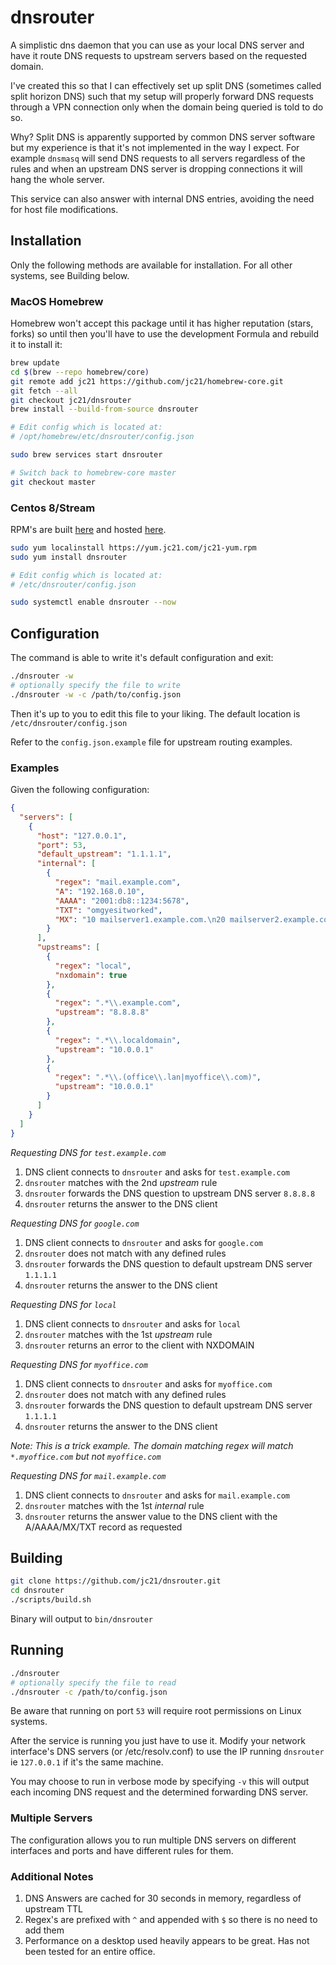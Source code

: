 # dnsrouter

A simplistic dns daemon that you can use as your local DNS server
and have it route DNS requests to upstream servers based on the
requested domain.

I've created this so that I can effectively set up split DNS
(sometimes called split horizon DNS) such that my setup will
properly forward DNS requests through a VPN connection only when
the domain being queried is told to do so.

Why? Split DNS is apparently supported by common DNS server software but
my experience is that it's not implemented in the way I expect. For
example `dnsmasq` will send DNS requests to all servers regardless
of the rules and when an upstream DNS server is dropping connections
it will hang the whole server.

This service can also answer with internal DNS entries, avoiding the
need for host file modifications.

## Installation

Only the following methods are available for installation. For all other systems, see Building below.

### MacOS Homebrew

Homebrew won't accept this package until it has higher reputation (stars, forks) so until then
you'll have to use the development Formula and rebuild it to install it:

```bash
brew update
cd $(brew --repo homebrew/core)
git remote add jc21 https://github.com/jc21/homebrew-core.git
git fetch --all
git checkout jc21/dnsrouter
brew install --build-from-source dnsrouter

# Edit config which is located at:
# /opt/homebrew/etc/dnsrouter/config.json

sudo brew services start dnsrouter

# Switch back to homebrew-core master
git checkout master
```

### Centos 8/Stream

RPM's are built [here](https://github.com/jc21-rpm/dnsrouter) and hosted [here](https://yum.jc21.com).

```bash
sudo yum localinstall https://yum.jc21.com/jc21-yum.rpm
sudo yum install dnsrouter

# Edit config which is located at:
# /etc/dnsrouter/config.json

sudo systemctl enable dnsrouter --now
```

## Configuration

The command is able to write it's default configuration and exit:

```bash
./dnsrouter -w
# optionally specify the file to write
./dnsrouter -w -c /path/to/config.json
```

Then it's up to you to edit this file to your liking. The default location is `/etc/dnsrouter/config.json`

Refer to the `config.json.example` file for upstream routing examples.

### Examples

Given the following configuration:

```json
{
  "servers": [
    {
      "host": "127.0.0.1",
      "port": 53,
      "default_upstream": "1.1.1.1",
      "internal": [
        {
          "regex": "mail.example.com",
          "A": "192.168.0.10",
          "AAAA": "2001:db8::1234:5678",
          "TXT": "omgyesitworked",
          "MX": "10 mailserver1.example.com.\n20 mailserver2.example.com."
        }
      ],
      "upstreams": [
        {
          "regex": "local",
          "nxdomain": true
        },
        {
          "regex": ".*\\.example.com",
          "upstream": "8.8.8.8"
        },
        {
          "regex": ".*\\.localdomain",
          "upstream": "10.0.0.1"
        },
        {
          "regex": ".*\\.(office\\.lan|myoffice\\.com)",
          "upstream": "10.0.0.1"
        }
      ]
    }
  ]
}
```

*Requesting DNS for `test.example.com`*

1. DNS client connects to `dnsrouter` and asks for `test.example.com`
2. `dnsrouter` matches with the 2nd _upstream_ rule
3. `dnsrouter` forwards the DNS question to upstream DNS server `8.8.8.8`
4. `dnsrouter` returns the answer to the DNS client

*Requesting DNS for `google.com`*

1. DNS client connects to `dnsrouter` and asks for `google.com`
2. `dnsrouter` does not match with any defined rules
3. `dnsrouter` forwards the DNS question to default upstream DNS server `1.1.1.1`
4. `dnsrouter` returns the answer to the DNS client

*Requesting DNS for `local`*

1. DNS client connects to `dnsrouter` and asks for `local`
2. `dnsrouter` matches with the 1st _upstream_ rule
3. `dnsrouter` returns an error to the client with NXDOMAIN

*Requesting DNS for `myoffice.com`*

1. DNS client connects to `dnsrouter` and asks for `myoffice.com`
2. `dnsrouter` does not match with any defined rules
3. `dnsrouter` forwards the DNS question to default upstream DNS server `1.1.1.1`
4. `dnsrouter` returns the answer to the DNS client

_Note: This is a trick example. The domain matching regex will match `*.myoffice.com` but not `myoffice.com`_

*Requesting DNS for `mail.example.com`*

1. DNS client connects to `dnsrouter` and asks for `mail.example.com`
2. `dnsrouter` matches with the 1st _internal_ rule
3. `dnsrouter` returns the answer value to the DNS client with the A/AAAA/MX/TXT record as requested

## Building

```bash
git clone https://github.com/jc21/dnsrouter.git
cd dnsrouter
./scripts/build.sh
```

Binary will output to `bin/dnsrouter`

## Running

```bash
./dnsrouter
# optionally specify the file to read
./dnsrouter -c /path/to/config.json
```

Be aware that running on port `53` will require root permissions on Linux systems.

After the service is running you just have to use it. Modify your network interface's DNS
servers (or /etc/resolv.conf) to use the IP running `dnsrouter` ie `127.0.0.1` if it's
the same machine.

You may choose to run in verbose mode by specifying `-v` this will output each incoming
DNS request and the determined forwarding DNS server.

### Multiple Servers

The configuration allows you to run multiple DNS servers on different interfaces and ports
and have different rules for them.

### Additional Notes

1. DNS Answers are cached for 30 seconds in memory, regardless of upstream TTL
2. Regex's are prefixed with `^` and appended with `$` so there is no need to add them
3. Performance on a desktop used heavily appears to be great. Has not been tested for an entire office.
